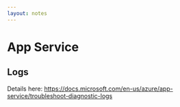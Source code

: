 ```yaml
---
layout: notes
---
```


# App Service

## Logs

Details here: https://docs.microsoft.com/en-us/azure/app-service/troubleshoot-diagnostic-logs  


